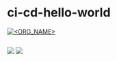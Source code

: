 # ci-cd-hello-world
[![<ORG_NAME>](https://circleci.com/gh/behnambm/ci-cd-hello-world/tree/master.svg?style=svg)](https://circleci.com/gh/behnambm/ci-cd-hello-world)

[![<behnambm>](https://img.shields.io/circleci/build/gh/behnambm/ci-cd-hello-world/master?style=flat-square&token=17a8c68ef4864187be054a00abeefda959515fb8)](https://circleci.com/gh/behnambm/ci-cd-hello-world)


<img src="https://badgen.net/github/prs/behnambm/ci-cd-hello-world">

<img src="https://badgen.net/github/stars/behnambm/ci-cd-hello-world">